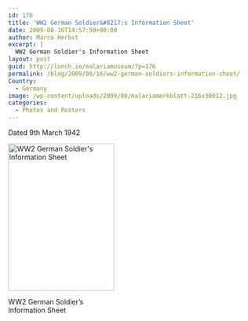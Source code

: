 ```yaml
---
id: 176
title: 'WW2 German Soldier&#8217;s Information Sheet'
date: 2009-08-16T14:57:50+00:00
author: Marco Herbst
excerpt: |
  WW2 German Soldier's Information Sheet
layout: post
guid: http://lunch.ie/malariamuseum/?p=176
permalink: /blog/2009/08/16/ww2-german-soldiers-information-sheet/
Country:
  - Germany
image: /wp-content/uploads/2009/08/malariamerkblatt-216x30012.jpg
categories:
  - Photos and Posters
---
```

Dated 9th March 1942

<div id="attachment_255" style="width: 226px" class="wp-caption alignnone">
  <a href="http://www.malariamuseum.de/wp-content/uploads/2009/08/malariamerkblatt.jpg"><img class="size-medium wp-image-255" title="WW2 German Soldier's Information Sheet" alt="WW2 German Soldier's Information Sheet" src="http://www.malariamuseum.de/wp-content/uploads/2009/08/malariamerkblatt-216x300.jpg" width="216" height="300" /></a>
  
  <p class="wp-caption-text">
    WW2 German Soldier&#8217;s Information Sheet
  </p>
</div>